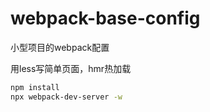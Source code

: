 # webpack-base-config
小型项目的webpack配置

用less写简单页面，hmr热加载
```bash
npm install
npx webpack-dev-server -w
```

